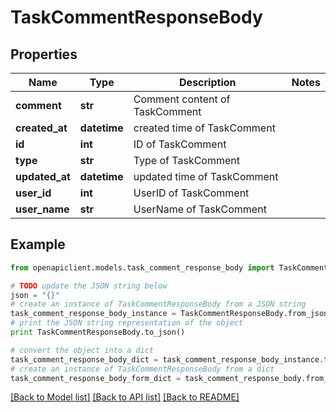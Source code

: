 # TaskCommentResponseBody


## Properties
Name | Type | Description | Notes
------------ | ------------- | ------------- | -------------
**comment** | **str** | Comment content of TaskComment | 
**created_at** | **datetime** | created time of TaskComment | 
**id** | **int** | ID of TaskComment | 
**type** | **str** | Type of TaskComment | 
**updated_at** | **datetime** | updated time of TaskComment | 
**user_id** | **int** | UserID of TaskComment | 
**user_name** | **str** | UserName of TaskComment | 

## Example

```python
from openapiclient.models.task_comment_response_body import TaskCommentResponseBody

# TODO update the JSON string below
json = "{}"
# create an instance of TaskCommentResponseBody from a JSON string
task_comment_response_body_instance = TaskCommentResponseBody.from_json(json)
# print the JSON string representation of the object
print TaskCommentResponseBody.to_json()

# convert the object into a dict
task_comment_response_body_dict = task_comment_response_body_instance.to_dict()
# create an instance of TaskCommentResponseBody from a dict
task_comment_response_body_form_dict = task_comment_response_body.from_dict(task_comment_response_body_dict)
```
[[Back to Model list]](../README.md#documentation-for-models) [[Back to API list]](../README.md#documentation-for-api-endpoints) [[Back to README]](../README.md)


